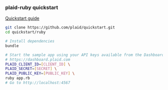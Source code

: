 ### plaid-ruby quickstart

[Quickstart guide](https://plaid.com/docs/quickstart)

``` bash
git clone https://github.com/plaid/quickstart.git
cd quickstart/ruby

# Install dependencies
bundle

# Start the sample app using your API keys available from the Dashboard:
# https://dashboard.plaid.com
PLAID_CLIENT_ID=[CLIENT_ID] \
PLAID_SECRET=[SECRET] \
PLAID_PUBLIC_KEY=[PUBLIC_KEY] \
ruby app.rb
# Go to http://localhost:4567
```
